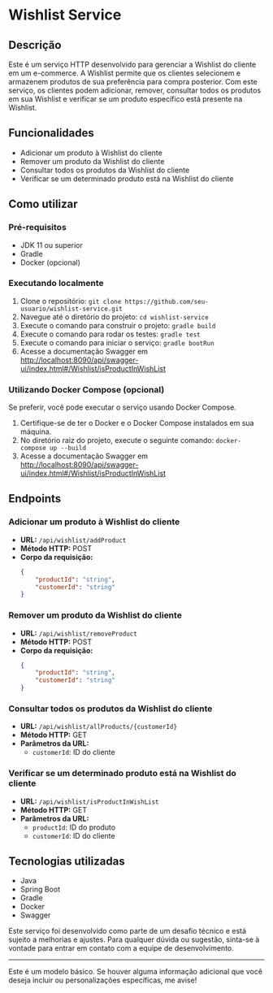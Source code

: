 # Wishlist Service

## Descrição
Este é um serviço HTTP desenvolvido para gerenciar a Wishlist do cliente em um e-commerce. A Wishlist permite que os clientes selecionem e armazenem produtos de sua preferência para compra posterior. Com este serviço, os clientes podem adicionar, remover, consultar todos os produtos em sua Wishlist e verificar se um produto específico está presente na Wishlist.

## Funcionalidades
- Adicionar um produto à Wishlist do cliente
- Remover um produto da Wishlist do cliente
- Consultar todos os produtos da Wishlist do cliente
- Verificar se um determinado produto está na Wishlist do cliente

## Como utilizar

### Pré-requisitos
- JDK 11 ou superior
- Gradle
- Docker (opcional)

### Executando localmente
1. Clone o repositório: `git clone https://github.com/seu-usuario/wishlist-service.git`
2. Navegue até o diretório do projeto: `cd wishlist-service`
3. Execute o comando para construir o projeto: `gradle build`
4. Execute o comando para rodar os testes: `gradle test`
5. Execute o comando para iniciar o serviço: `gradle bootRun`
6. Acesse a documentação Swagger em [http://localhost:8090/api/swagger-ui/index.html#/Wishlist/isProductInWishList](http://localhost:8090/api/swagger-ui/index.html#/Wishlist/isProductInWishList)

### Utilizando Docker Compose (opcional)
Se preferir, você pode executar o serviço usando Docker Compose.
1. Certifique-se de ter o Docker e o Docker Compose instalados em sua máquina.
2. No diretório raiz do projeto, execute o seguinte comando: `docker-compose up --build`
3. Acesse a documentação Swagger em [http://localhost:8090/api/swagger-ui/index.html#/Wishlist/isProductInWishList](http://localhost:8090/api/swagger-ui/index.html#/Wishlist/isProductInWishList)

## Endpoints

### Adicionar um produto à Wishlist do cliente
- **URL:** `/api/wishlist/addProduct`
- **Método HTTP:** POST
- **Corpo da requisição:**
    ```json
    {
        "productId": "string",
        "customerId": "string"
    }
    ```

### Remover um produto da Wishlist do cliente
- **URL:** `/api/wishlist/removeProduct`
- **Método HTTP:** POST
- **Corpo da requisição:**
    ```json
    {
        "productId": "string",
        "customerId": "string"
    }
    ```

### Consultar todos os produtos da Wishlist do cliente
- **URL:** `/api/wishlist/allProducts/{customerId}`
- **Método HTTP:** GET
- **Parâmetros da URL:**
    - `customerId`: ID do cliente

### Verificar se um determinado produto está na Wishlist do cliente
- **URL:** `/api/wishlist/isProductInWishList`
- **Método HTTP:** GET
- **Parâmetros da URL:**
    - `productId`: ID do produto
    - `customerId`: ID do cliente

## Tecnologias utilizadas
- Java
- Spring Boot
- Gradle
- Docker
- Swagger

Este serviço foi desenvolvido como parte de um desafio técnico e está sujeito a melhorias e ajustes. Para qualquer dúvida ou sugestão, sinta-se à vontade para entrar em contato com a equipe de desenvolvimento.

--- 

Este é um modelo básico. Se houver alguma informação adicional que você deseja incluir ou personalizações específicas, me avise!

